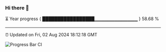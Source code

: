 ### Hi there 👋

⏳ Year progress { █████████████████▁▁▁▁▁▁▁▁▁▁▁▁▁ } 58.68 %

---

⏰ Updated on Fri, 02 Aug 2024 18:12:18 GMT

![Progress Bar CI](https://github.com/Shyam-Makwana/GitHub-Actions-Demo/workflows/Progress%20Bar%20CI/badge.svg)
